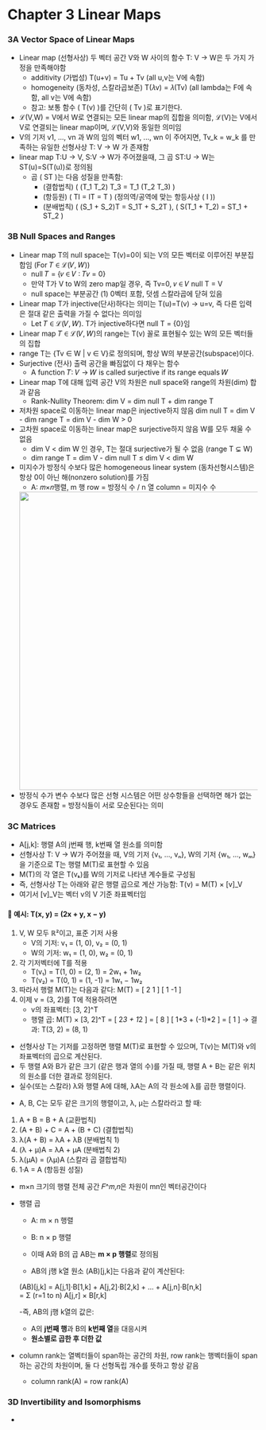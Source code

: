 # Chapter 3 Linear Maps

### 3A Vector Space of Linear Maps

+ Linear map (선형사상) 두 벡터 공간 V와 W 사이의 함수 T: V → W은 두 가지 가정을 만족해야함
  + additivity (가법성) T(u+v) = Tu + Tv (all u,v는 V에 속함)
  + homogeneity (동차성, 스칼라곱보존) T(𝜆v) = 𝜆(Tv) (all lambda는 F에 속함, all v는 V에 속함)
  + 참고: 보통 함수 \( T(v) \)를 간단히 \( Tv \)로 표기한다.
+ ℒ(V,W) = V에서 W로 연결되는 모든 linear map의 집합을 의미함, ℒ(V)는 V에서 V로 연결되는 linear map이며, ℒ(V,V)와 동일한 의미임
+ V의 기저 v1, ..., vn 과 W의 임의 벡터 w1, ..., wn 이 주어지면, Tv_k = w_k 를 만족하는 유일한 선형사상 T: V → W 가 존재함
+ linear map T:U → V, S:V → W가 주어졌을때, 그 곱 ST:U → W는 ST(u)=S(T(u))로 정의됨
  + 곱 \( ST \)는 다음 성질을 만족함:
    + (결합법칙) \( (T_1 T_2) T_3 = T_1 (T_2 T_3) \)
    + (항등원) \( TI = IT = T \) (정의역/공역에 맞는 항등사상 \( I \))
    + (분배법칙) \( (S_1 + S_2)T = S_1T + S_2T \), \( S(T_1 + T_2) = ST_1 + ST_2 \)
   
### 3B Null Spaces and Ranges

+ Linear map T의 null space는 T(v)=0이 되는 V의 모든 벡터로 이루어진 부분집합임 (For 𝑇 ∈ ℒ(𝑉, 𝑊))
  + null 𝑇 = {𝑣 ∈ 𝑉 ∶ 𝑇𝑣 = 0}
  + 만약 T가 V to W의 zero map일 경우, 즉 Tv=0, 𝑣 ∈ 𝑉 null T = V
  + null space는 부분공간 (1) 0벡터 포함, 덧셈 스칼라곱에 닫혀 있음
+ Linear map T가 injective(단사)하다는 의미는 T(u)=T(v) → u=v, 즉 다른 입력은 절대 같은 출력을 가질 수 없다는 의미임
  + Let 𝑇 ∈ ℒ(𝑉, 𝑊). T가 injective하다면 null T = {0}임
+ Linear map 𝑇 ∈ ℒ(𝑉, 𝑊)의 range는 T(v) 꼴로 표현될수 있는 W의 모든 벡터들의 집합
+ range T는 {Tv ∈ W | v ∈ V}로 정의되며, 항상 W의 부분공간(subspace)이다.
+ Surjective (전사) 출력 공간을 빠짐없이 다 채우는 함수
  + A function 𝑇∶ 𝑉 → 𝑊 is called surjective if its range equals 𝑊
+ Linear map T에 대해 입력 공간 V의 차원은 null space와 range의 차원(dim) 합과 같음
  + Rank-Nullity Theorem: dim V = dim null T + dim range T
+ 저차원 space로 이동하는 linear map은 injective하지 않음 dim null T = dim V - dim range T = dim V - dim W > 0
+ 고차원 space로 이동하는 linear map은 surjective하지 않음 W를 모두 채울 수 없음
  + dim V < dim W 인 경우, T는 절대 surjective가 될 수 없음 (range T ⊊ W)
  + dim range T = dim V - dim null T ≤ dim V < dim W
+ 미지수가 방정식 수보다 많은 homogeneous linear system (동차선형시스템)은 항상 0이 아닌 해(nonzero solution)를 가짐
  +  A: 𝑚×𝑛행렬, m 행 row = 방정식 수 / n 열 column = 미지수 수
  <!-- 이미지 크기 조절 (width 600px) -->
  <img src="https://github.com/user-attachments/assets/eb4a2739-0fa0-45f4-9907-f166d78b7f02" width="600">
+  방정식 수가 변수 수보다 많은 선형 시스템은 어떤 상수항들을 선택하면 해가 없는 경우도 존재함 = 방정식들이 서로 모순된다는 의미

### 3C Matrices

- A[j,k]: 행렬 A의 j번째 행, k번째 열 원소를 의미함
- 선형사상 T: V → W가 주어졌을 때, V의 기저 {v₁, ..., vₙ}, W의 기저 {w₁, ..., wₘ}을 기준으로 T는 행렬 M(T)로 표현할 수 있음
- M(T)의 각 열은 T(vₖ)를 W의 기저로 나타낸 계수들로 구성됨
- 즉, 선형사상 T는 아래와 같은 행렬 곱으로 계산 가능함:
  T(v) = M(T) × [v]_V
- 여기서 [v]_V는 벡터 v의 V 기준 좌표벡터임
#### 📌 예시: T(x, y) = (2x + y, x − y)
1. V, W 모두 ℝ²이고, 표준 기저 사용  
   - V의 기저: v₁ = (1, 0), v₂ = (0, 1)  
   - W의 기저: w₁ = (1, 0), w₂ = (0, 1)
2. 각 기저벡터에 T를 적용  
   - T(v₁) = T(1, 0) = (2, 1) = 2w₁ + 1w₂  
   - T(v₂) = T(0, 1) = (1, -1) = 1w₁ − 1w₂
3. 따라서 행렬 M(T)는 다음과 같다:
      M(T) =
      [ 2   1 ]
      [ 1  -1 ]
4. 이제 v = (3, 2)를 T에 적용하려면
   - v의 좌표벡터: [3, 2]^T  
   - 행렬 곱:
      M(T) × [3, 2]^T =
      [ 2*3 + 1*2 ] = [ 8 ]
      [ 1*3 + (-1)*2 ] = [ 1 ]
   → 결과: T(3, 2) = (8, 1)
+ 선형사상 T는 기저를 고정하면 행렬 M(T)로 표현할 수 있으며, T(v)는 M(T)와 v의 좌표벡터의 곱으로 계산된다.
+ 두 행렬 A와 B가 같은 크기 (같은 행과 열의 수)를 가질 때, 행렬 A + B는 같은 위치의 원소를 더한 결과로 정의된다.
+ 실수(또는 스칼라) λ와 행렬 A에 대해, λA는 A의 각 원소에 λ를 곱한 행렬이다.
- A, B, C는 모두 같은 크기의 행렬이고, λ, μ는 스칼라라고 할 때:
1. A + B = B + A               (교환법칙)
2. (A + B) + C = A + (B + C)   (결합법칙)
3. λ(A + B) = λA + λB          (분배법칙 1)
4. (λ + μ)A = λA + μA          (분배법칙 2)
5. λ(μA) = (λμ)A               (스칼라 곱 결합법칙)
6. 1·A = A                     (항등원 성질)

+ m×n 크기의 행렬 전체 공간 𝐹^𝑚,𝑛은 차원이 mn인 벡터공간이다
+ 행렬 곱
  - A: m × n 행렬  
  - B: n × p 행렬  
  - 이때 A와 B의 곱 AB는 **m × p 행렬**로 정의됨

  - AB의 j행 k열 원소 (AB)[j,k]는 다음과 같이 계산된다:

  (AB)[j,k] = A[j,1]·B[1,k] + A[j,2]·B[2,k] + ... + A[j,n]·B[n,k]  
             = Σ (r=1 to n) A[j,r] × B[r,k]

  -즉, AB의 j행 k열의 값은:
    - A의 **j번째 행**과 B의 **k번째 열**을 대응시켜  
    - **원소별로 곱한 후 더한 값**
 
+ column rank는 열벡터들이 span하는 공간의 차원, row rank는 행벡터들이 span하는 공간의 차원이며, 둘 다 선형독립 개수를 뜻하고 항상 같음
  + column rank(A) = row rank(A)


### 3D Invertibility and Isomorphisms
+ 


















